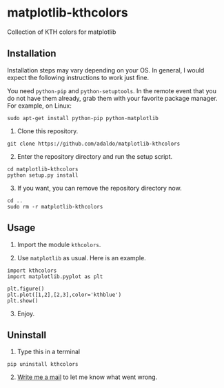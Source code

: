 # matplotlib-kthcolors
Collection of KTH colors for matplotlib


## Installation
Installation steps may vary depending on your OS.
In general, I would expect the following instructions to work just fine.

You need `python-pip` and `python-setuptools`. In the remote event that you do not have them already, grab them with your favorite package manager.
For example, on Linux:
```
sudo apt-get install python-pip python-matplotlib
```

1. Clone this repository.

  ```
  git clone https://github.com/adaldo/matplotlib-kthcolors
  ```

2. Enter the repository directory and run the setup script.

  ```
  cd matplotlib-kthcolors
  python setup.py install
  ```

3. If you want, you can remove the repository directory now.

  ```
  cd ..
  sudo rm -r matplotlib-kthcolors
  ```


## Usage

1. Import the module `kthcolors`.

2. Use `matplotlib` as usual. Here is an example.

  ```
  import kthcolors
  import matplotlib.pyplot as plt

  plt.figure()
  plt.plot([1,2],[2,3],color='kthblue')
  plt.show()
  ```

3. Enjoy.


## Uninstall

1. Type this in a terminal

  ```
  pip uninstall kthcolors
  ```

2. [Write me a mail](people.kth.se/~adaldo) to let me know what went wrong.
